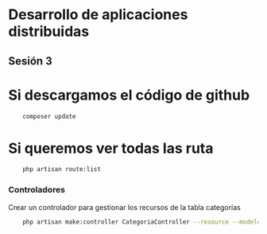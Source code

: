 # Desarrollo de aplicaciones distribuidas
## Sesión 3
# Si descargamos el código de github
```bash
    composer update
```

# Si queremos ver todas las ruta
```bash
    php artisan route:list
```
### Controladores
Crear un controlador para gestionar los recursos de la tabla categorías

```bash
    php artisan make:controller CategoriaController --resource --model=Categoria
```